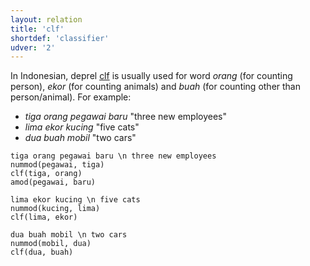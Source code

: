 ```yaml
---
layout: relation
title: 'clf'
shortdef: 'classifier'
udver: '2'
---
```


In Indonesian, deprel [clf]() is usually used for word _orang_ (for counting person), _ekor_ (for counting animals) and _buah_ (for counting other than person/animal). For example:
* _tiga orang pegawai baru_ "three new employees"
* _lima ekor kucing_ "five cats"
* _dua buah mobil_ "two cars"


~~~ sdparse
tiga orang pegawai baru \n three new employees
nummod(pegawai, tiga)
clf(tiga, orang)
amod(pegawai, baru)
~~~

~~~ sdparse
lima ekor kucing \n five cats
nummod(kucing, lima)
clf(lima, ekor)
~~~

~~~ sdparse
dua buah mobil \n two cars
nummod(mobil, dua)
clf(dua, buah)
~~~

<!-- Interlanguage links updated So kvě 14 19:03:14 CEST 2022 -->
